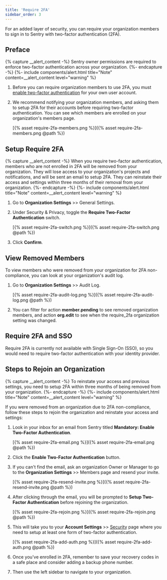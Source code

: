 ```yaml
---
title: 'Require 2FA'
sidebar_order: 3
---
```


For an added layer of security, you can require your organization members to sign in to Sentry with two-factor authentication (2FA).

## Preface

{% capture __alert_content -%}
Sentry owner permissions are required to enforce two-factor authentication across your organization.
{%- endcapture -%}
{%- include components/alert.html
  title="Note"
  content=__alert_content
  level="warning"
%}

1. Before you can require organization members to use 2FA, you must [enable two-factor authentication](https://sentry.io/settings/account/security/) for your own user account.
1. We recommend notifying your organization members, and asking them to setup 2FA for their accounts before requiring two-factor authentication. You can see which members are enrolled on your organization's members page.

    [{% asset require-2fa-members.png %}]({% asset require-2fa-members.png @path %})
    
## Setup Require 2FA

{% capture __alert_content -%}
When you require two-factor authentication, members who are not enrolled in 2FA will be removed from your organization. They will lose access to your organization's projects and notifications, and will be sent an email to setup 2FA. They can reinstate their access and settings within three months of their removal from your organization.
{%- endcapture -%}
{%- include components/alert.html
  title="Note"
  content=__alert_content
  level="warning"
%}

1. Go to **Organization Settings** >> General Settings.
1. Under Security & Privacy, toggle the **Require Two-Factor Authentication** switch.
        
    [{% asset require-2fa-switch.png %}]({% asset require-2fa-switch.png @path %})
        
1. Click **Confirm**.

## View Removed Members

To view members who were removed from your organization for 2FA non-compliance, you can look at your organization's audit log.

1. Go to **Organization Settings** >> Audit Log.

    [{% asset require-2fa-audit-log.png %}]({% asset require-2fa-audit-log.png @path %})

1. You can filter for action **member.pending** to see removed organization members, and action **org.edit** to see when the require_2fa organization setting was changed.

## Require 2FA and SSO

Require 2FA is currently not available with Single Sign-On (SSO), so you would need to require two-factor authentication with your identity provider.

## Steps to Rejoin an Organization

{% capture __alert_content -%}
To reinstate your access and previous settings, you need to setup 2FA within three months of being removed from your organization.
{%- endcapture -%}
{%- include components/alert.html
  title="Note"
  content=__alert_content
  level="warning"
%}

If you were removed from an organization due to 2FA non-compliance, follow these steps to rejoin the organization and reinstate your access and settings:

1. Look in your inbox for an email from Sentry titled **Mandatory: Enable Two-Factor Authentication**.

    [{% asset require-2fa-email.png %}]({% asset require-2fa-email.png @path %})

1. Click the **Enable Two-Factor Authentication** button. 
1. If you can't find the email, ask an organization Owner or Manager to go to the **Organization Settings** >> Members page and resend your invite.

    [{% asset require-2fa-resend-invite.png %}]({% asset require-2fa-resend-invite.png @path %})
    
1. After clicking through the email, you will be prompted to **Setup Two-Factor Authentication** before rejoining the organization.

    [{% asset require-2fa-rejoin.png %}]({% asset require-2fa-rejoin.png @path %})
    
1. This will take you to your **Account Settings** >> [Security](https://sentry.io/settings/account/security/) page where you need to setup at least one form of two-factor authentication.

    [{% asset require-2fa-add-auth.png %}]({% asset require-2fa-add-auth.png @path %})
    
1. Once you've enrolled in 2FA, remember to save your recovery codes in a safe place and consider adding a backup phone number.
1. Then use the left sidebar to navigate to your organization.
